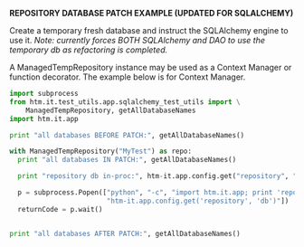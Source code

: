 **REPOSITORY DATABASE PATCH EXAMPLE (UPDATED FOR SQLALCHEMY)**

Create a temporary fresh database and instruct the SQLAlchemy engine to use it.
_Note: currently forces BOTH SQLAlchemy and DAO to use the temporary db as
refactoring is completed._

A ManagedTempRepository instance may be used as a Context Manager or function
decorator. The example below is for Context Manager.

```python
import subprocess
from htm.it.test_utils.app.sqlalchemy_test_utils import \
    ManagedTempRepository, getAllDatabaseNames
import htm.it.app

print "all databases BEFORE PATCH:", getAllDatabaseNames()

with ManagedTempRepository("MyTest") as repo:
  print "all databases IN PATCH:", getAllDatabaseNames()

  print "repository db in-proc:", htm-it.app.config.get("repository", "db")

  p = subprocess.Popen(["python", "-c", "import htm.it.app; print 'repository db in subprocess:', "
                        "htm-it.app.config.get('repository', 'db')"])
  returnCode = p.wait()


print "all databases AFTER PATCH:", getAllDatabaseNames()
```
